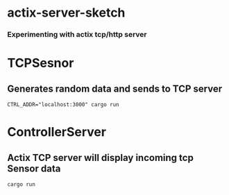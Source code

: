 # actix-server-sketch

### Experimenting with actix tcp/http server



# TCPSesnor
## Generates random data and sends to TCP server
`CTRL_ADDR="localhost:3000" cargo run`

# ControllerServer
## Actix TCP server will display incoming tcp Sensor data
`cargo run`
